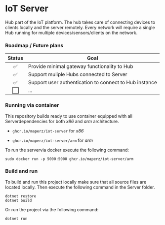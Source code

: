 # IoT Server

Hub part of the IoT platform. The hub takes care of connecting devices to clients locally and the server remotely.
Every network will require a single Hub running for multiple devices/sensors/clients on the network.

### Roadmap / Future plans

| Status | Goal                                                   |
| :----: | ------------------------------------------------------ |
|   ✅    | Provide minimal gateway functionality to Hub           |
|   ✅    | Support muliple Hubs connected to Server               |
|   ✅    | Support user authentication to connect to Hub instance |
|   ⬜️    | ...                                                    |

### Running via container

This repository builds ready to use container equipped with all Serverdependencies for both *x86* and *arm* architecture.

- `ghcr.io/maperz/iot-server` for *x86*

- `ghcr.io/maperz/iot-server/arm` for *arm*

To run the servervia docker execute the following command:

```shell
sudo docker run -p 5000:5000 ghcr.io/maperz/iot-server/arm
```



### Build and run

To build and run this project locally make sure that all source files are located locally. Then execute the following command in the Server folder.

``` shell
dotnet restore
dotnet build
```

Or run the project via the following command:

``` shell
dotnet run
```

